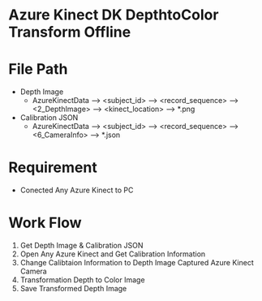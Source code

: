 # Azure Kinect DK DepthtoColor Transform Offline

# File Path
- Depth Image
  - AzureKinectData <yymmdd> --> <subject_id> --> <record_sequence> --> <2_DepthImage> --> <kinect_location> --> *.png
- Calibration JSON
   - AzureKinectData <yymmdd> --> <subject_id> --> <record_sequence> --> <6_CameraInfo> --> *.json

# Requirement
  - Conected Any Azure Kinect to PC
 
# Work Flow
  1. Get Depth Image & Calibration JSON
  2. Open Any Azure Kinect and Get Calibration Information
  3. Change Calibtaion Information to Depth Image Captured Azure Kinect Camera
  4. Transformation Depth to Color Image
  5. Save Transformed Depth Image
